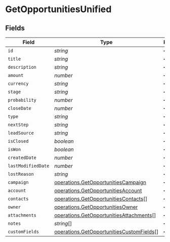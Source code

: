 # GetOpportunitiesUnified


## Fields

| Field                                                                                                | Type                                                                                                 | Required                                                                                             | Description                                                                                          |
| ---------------------------------------------------------------------------------------------------- | ---------------------------------------------------------------------------------------------------- | ---------------------------------------------------------------------------------------------------- | ---------------------------------------------------------------------------------------------------- |
| `id`                                                                                                 | *string*                                                                                             | :heavy_minus_sign:                                                                                   | N/A                                                                                                  |
| `title`                                                                                              | *string*                                                                                             | :heavy_minus_sign:                                                                                   | N/A                                                                                                  |
| `description`                                                                                        | *string*                                                                                             | :heavy_minus_sign:                                                                                   | N/A                                                                                                  |
| `amount`                                                                                             | *number*                                                                                             | :heavy_minus_sign:                                                                                   | N/A                                                                                                  |
| `currency`                                                                                           | *string*                                                                                             | :heavy_minus_sign:                                                                                   | N/A                                                                                                  |
| `stage`                                                                                              | *string*                                                                                             | :heavy_minus_sign:                                                                                   | N/A                                                                                                  |
| `probability`                                                                                        | *number*                                                                                             | :heavy_minus_sign:                                                                                   | N/A                                                                                                  |
| `closeDate`                                                                                          | *number*                                                                                             | :heavy_minus_sign:                                                                                   | N/A                                                                                                  |
| `type`                                                                                               | *string*                                                                                             | :heavy_minus_sign:                                                                                   | N/A                                                                                                  |
| `nextStep`                                                                                           | *string*                                                                                             | :heavy_minus_sign:                                                                                   | N/A                                                                                                  |
| `leadSource`                                                                                         | *string*                                                                                             | :heavy_minus_sign:                                                                                   | N/A                                                                                                  |
| `isClosed`                                                                                           | *boolean*                                                                                            | :heavy_minus_sign:                                                                                   | N/A                                                                                                  |
| `isWon`                                                                                              | *boolean*                                                                                            | :heavy_minus_sign:                                                                                   | N/A                                                                                                  |
| `createdDate`                                                                                        | *number*                                                                                             | :heavy_minus_sign:                                                                                   | N/A                                                                                                  |
| `lastModifiedDate`                                                                                   | *number*                                                                                             | :heavy_minus_sign:                                                                                   | N/A                                                                                                  |
| `lostReason`                                                                                         | *string*                                                                                             | :heavy_minus_sign:                                                                                   | N/A                                                                                                  |
| `campaign`                                                                                           | [operations.GetOpportunitiesCampaign](../../models/operations/getopportunitiescampaign.md)           | :heavy_minus_sign:                                                                                   | N/A                                                                                                  |
| `account`                                                                                            | [operations.GetOpportunitiesAccount](../../models/operations/getopportunitiesaccount.md)             | :heavy_minus_sign:                                                                                   | N/A                                                                                                  |
| `contacts`                                                                                           | [operations.GetOpportunitiesContacts](../../models/operations/getopportunitiescontacts.md)[]         | :heavy_minus_sign:                                                                                   | N/A                                                                                                  |
| `owner`                                                                                              | [operations.GetOpportunitiesOwner](../../models/operations/getopportunitiesowner.md)                 | :heavy_minus_sign:                                                                                   | N/A                                                                                                  |
| `attachments`                                                                                        | [operations.GetOpportunitiesAttachments](../../models/operations/getopportunitiesattachments.md)[]   | :heavy_minus_sign:                                                                                   | N/A                                                                                                  |
| `notes`                                                                                              | *string*[]                                                                                           | :heavy_minus_sign:                                                                                   | N/A                                                                                                  |
| `customFields`                                                                                       | [operations.GetOpportunitiesCustomFields](../../models/operations/getopportunitiescustomfields.md)[] | :heavy_minus_sign:                                                                                   | N/A                                                                                                  |